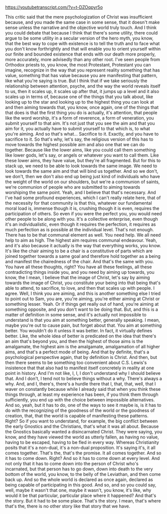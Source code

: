 https://youtubetranscript.com/?v=t-DZOqpyr5o

 This critic said that the mere psychologization of Christ was insufficient because, and you made the same case in some sense, that it doesn't make sense unless the narrative and the objective world truly touch. And I think you could debate that because I think that there's some utility, there could argue to be some utility in a secular version of the hero myth, you know, that the best way to cope with existence is to tell the truth and to face what you don't know forthrightly and that will enable you to orient yourself within our finite and bounded existence that ends with our death more properly, more accurately, more advisedly than any other root. I've seen people from Orthodox priests to, you know, the most Protestant, Protestant you can imagine, recognize in the way that you represent reality something that has value, something that has value because you are manifesting that pattern, like what you're saying is true. But I think that if we take seriously the relationship between attention, psyche, and the way the world reveals itself to us, then it scales up, it scales up after that, it jumps up a level and it also scales up in terms of, because one of the things that you talk about, like looking up to the star and looking up to the highest thing you can look at and then aiming towards that, you know, once again, one of the things that that does is that the first thing you do is actually, it's attention, that people like the word worship, it's a form of reverence, a form of veneration, you submit yourself to that aim. It's not just that you see the aim and that you aim for it, you actually have to submit yourself to that which is, to what you're aiming. And so that's what... Sacrifice to it. Exactly, and you have to sacrifice to it. So that's why, let's say, the religious version of this has to move towards the highest possible aim and also one that we can do together. Because like the lower aims, like you could call them something like lower gods, let's say, or angels or whatever you want to call them. Like these lower aims, they have value, but they're all fragmented. But for this to stack up, we need to be able to look towards the same image. We need to look towards the same aim and that will bind us together. And so we don't, we don't, then we don't also end up being just kind of individuals who have the weight of the world on our shoulders, but we're a communion of saints, we're communion of people who are submitted to aiming towards worshiping the same point. Yeah, and I believe that that's necessary. And I've had some profound experiences, which I can't really relate here, that of the necessity for that community is that this, whatever our fundamental moral load is, immense though it is, crushing though it is even, requires the participation of others. So even if you were the perfect you, you would need other people to be along with you. It's a collective enterprise, even though it's an individualistic, even though it requires the perfection, it requires as much perfection as is possible at the individual level. That's not enough. There has to be that communal element as well. You need help. We all need help to aim as high. The highest aim requires communal endeavour. Yeah, and it's also because it actually is the way that everything works, you know. It's like the chair aiming to be a chair is a constitutive of parts which are joined together towards a same goal and therefore hold together as a being and manifest the chairedness of the chair. And that's the same with you. You have all these thoughts, right? You have all these feelings, all these contradicting things inside you, and you need by aiming up towards, you know, the I mean, I believe that the image of Christ, let's say by aiming towards the image of Christ, you constitute your being into that being that's able to attend, to sacrifice, to love, and then that scales up with people. I agree. Well, I think you are aiming, and this is another something else I tried to point out to Sam, you are, you're aiming, you're either aiming at Christ or something lesser. Yeah. Or if things get really out of hand, you're aiming at something opposite, and you don't want to be doing that. But, and this is a matter of definition in some sense, and it's actually not impossible to understand is that you aim at something better, generally speaking. I mean, maybe you're out to cause pain, but forget about that. You aim at something better. You wouldn't do it unless it was better. In fact, it virtually defines better. Like, the whole idea of better is predicated on the idea that there's an aim that's beyond you, and then the highest of those aims is the amalgamate, the highest aim is the amalgamate, amalgamation of all higher aims, and that's a perfect mode of being. And that by definite, that's a psychological perspective again, that by definition is Christ. And then, but then there seems to be something too convenient about C.S. Lewis's insistence that that also had to manifest itself concretely in reality at one point in history. And I'm not like, I, I, I don't understand why I should believe that. And I don't, I tend not to believe things without a why. There's always a why. And, and I, there's, there's a hurdle there that I, that, that, well, that I waver on constantly because while I already said that when you think these things through, at least my experience has been, if you think them through sufficiently, you end up with the choice between impossible alternatives. And so, yeah, but it has to do, one of the ways to see it maybe is, is it has to do with the recognizing of the goodness of the world or the goodness of creation, that, that the world is capable of manifesting these patterns. Right? So if you want to understand, for example, the big conflict between the early Gnostics and the Christians, that's what it was all about. Because the Gnostics basically wanted a disincarnated Christ. They were saying, you know, and they have viewed the world as utterly fallen, as having no value, having to be escaped, having to be fled in every way. Whereas Christianity posits that it's a non-dual, it's a non-dual proposition. It's saying it's, it all comes together. That's the, that's the promise. It all comes together. And so it has to come down. Right? And so it has to come down at every level. And not only that it has to come down into the person of Christ who's incarnated, but that person has to go down, down into death to the very bottom of the world, you know, to the belly of the Leviathan, and then come back up. And so the whole world is declared as once again, declared as being capable of participating in this good. And so, and so you could say, well, maybe it wasn't that one, maybe it wasn't, you know, it's like, why would it be that particular, particular place where it happened? And that's the story. But it had to be some place. That's the story. I mean, that's where that's the, there is no other story like that story that we have.